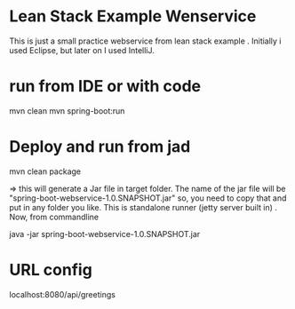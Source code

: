 # Lean Stack Example Wenservice
This is just a small practice webservice from lean stack example . 
Initially i used Eclipse, but later on I used IntelliJ. 

# run from IDE or with code
mvn clean 
mvn spring-boot:run

# Deploy and run from jad
mvn clean package

=> this will generate a Jar file in target folder. The name of the jar file will be "spring-boot-webservice-1.0.SNAPSHOT.jar" 
so, you need to copy that and put in any folder you like. This is standalone runner (jetty server built in) . Now, from commandline 

java -jar spring-boot-webservice-1.0.SNAPSHOT.jar

# URL config  
localhost:8080/api/greetings
